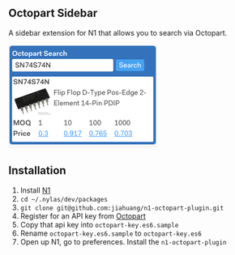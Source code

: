 
## Octopart Sidebar

A sidebar extension for N1 that allows you to search via Octopart.

![plugin screenshot](https://raw.githubusercontent.com/jiahuang/n1-octopart-plugin/master/octopart-sidebar.png)


## Installation
1. Install [N1](https://www.nylas.com/n1)
2. `cd ~/.nylas/dev/packages`
3. `git clone git@github.com:jiahuang/n1-octopart-plugin.git`
4. Register for an API key from [Octopart](https://octopart.com/api/register)
5. Copy that api key into `octopart-key.es6.sample`
6. Rename `octopart-key.es6.sample` to `octopart-key.es6`
7. Open up N1, go to preferences. Install the `n1-octopart-plugin`
